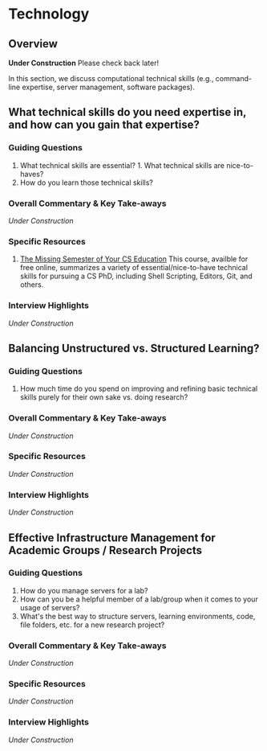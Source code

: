 # Technology
## Overview
**Under Construction** Please check back later!

In this section, we discuss computational technical skills (e.g., command-line expertise, server management,
software packages).

## What technical skills do you need expertise in, and how can you gain that expertise?
### Guiding Questions
  1. What technical skills are essential?
    1. What technical skills are nice-to-haves?
  2. How do you learn those technical skills?

### Overall Commentary & Key Take-aways
*Under Construction*

### Specific Resources
1. [The Missing Semester of Your CS Education](https://missing.csail.mit.edu/)
   This course, availble for free online, summarizes a variety of essential/nice-to-have technical skills for
   pursuing a CS PhD, including Shell Scripting, Editors, Git, and others.

### Interview Highlights
*Under Construction*

## Balancing Unstructured vs. Structured Learning?
### Guiding Questions
  1. How much time do you spend on improving and refining basic technical skills purely for their own sake vs.
     doing research?

### Overall Commentary & Key Take-aways
*Under Construction*

### Specific Resources
*Under Construction*

### Interview Highlights
*Under Construction*

## Effective Infrastructure Management for Academic Groups / Research Projects
### Guiding Questions
  1. How do you manage servers for a lab?
  2. How can you be a helpful member of a lab/group when it comes to your usage of servers?
  3. What's the best way to structure servers, learning environments, code, file folders, etc. for a new
     research project?

### Overall Commentary & Key Take-aways
*Under Construction*

### Specific Resources
*Under Construction*

### Interview Highlights
*Under Construction*
